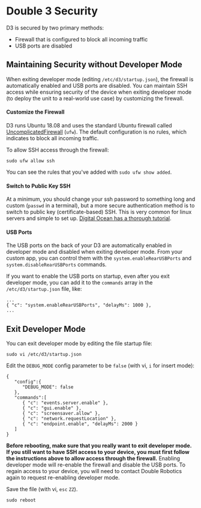 # Double 3 Security

D3 is secured by two primary methods:

- Firewall that is configured to block all incoming traffic
- USB ports are disabled

## Maintaining Security without Developer Mode

When exiting developer mode (editing `/etc/d3/startup.json`), the firewall is automatically enabled and USB ports are disabled. You can maintain SSH access while ensuring security of the device when exiting developer mode (to deploy the unit to a real-world use case) by customizing the firewall.

#### Customize the Firewall

D3 runs Ubuntu 18.08 and uses the standard Ubuntu firewall called [UncomplicatedFirewall](https://wiki.ubuntu.com/UncomplicatedFirewall) (`ufw`). The default configuration is no rules, which indicates to block all incoming traffic. 

To allow SSH access through the firewall:

    sudo ufw allow ssh

You can see the rules that you've added with `sudo ufw show added`.

#### Switch to Public Key SSH 

At a minimum, you should change your ssh password to something long and custom (`passwd` in a terminal), but a more secure authentication method is to switch to public key (certificate-based) SSH. This is very common for linux servers and simple to set up. [Digital Ocean has a thorough tutorial](https://www.digitalocean.com/community/tutorials/how-to-set-up-ssh-keys-on-ubuntu-1804).

#### USB Ports

The USB ports on the back of your D3 are automatically enabled in developer mode and disabled when exiting developer mode. From your custom app, you can control them with the `system.enableRearUSBPorts` and `system.disableRearUSBPorts` commands.

If you want to enable the USB ports on startup, even after you exit developer mode, you can add it to the `commands` array in the `/etc/d3/startup.json` file, like:

    ...
    { "c": "system.enableRearUSBPorts", "delayMs": 1000 },
    ...

## Exit Developer Mode

You can exit developer mode by editing the file startup file:

    sudo vi /etc/d3/startup.json

Edit the `DEBUG_MODE` config parameter to be `false` (with vi, `i` for insert mode):

    {
       "config":{
          "DEBUG_MODE": false
       },
       "commands":[
          { "c": "events.server.enable" },
          { "c": "gui.enable" },
          { "c": "screensaver.allow" },
          { "c": "network.requestLocation" },
          { "c": "endpoint.enable", "delayMs": 2000 }
       ]
    }

**Before rebooting, make sure that you really want to exit developer mode. If you still want to have SSH access to your device, you must first follow the instructions above to allow access through the firewall.** Enabling developer mode will re-enable the firewall and disable the USB ports. To regain access to your device, you will need to contact Double Robotics again to request re-enabling developer mode.

Save the file (with vi, `esc` `ZZ`).

    sudo reboot

